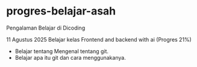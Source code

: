 # progres-belajar-asah

Pengalaman Belajar di Dicoding

11 Agustus 2025
Belajar kelas Frontend and backend with ai (Progres 21%)
* Belajar tentang Mengenal tentang git.
* Belajar apa itu git dan cara menggunakanya.
